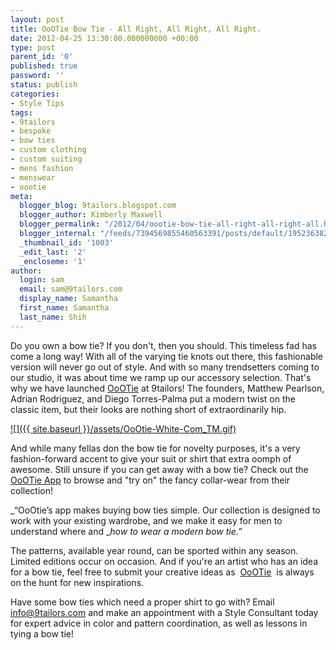 ```yaml
---
layout: post
title: OoOTie Bow Tie - All Right, All Right, All Right.
date: 2012-04-25 13:30:00.000000000 +00:00
type: post
parent_id: '0'
published: true
password: ''
status: publish
categories:
- Style Tips
tags:
- 9tailors
- bespoke
- bow ties
- custom clothing
- custom suiting
- mens fashion
- menswear
- oootie
meta:
  blogger_blog: 9tailors.blogspot.com
  blogger_author: Kimberly Maxwell
  blogger_permalink: "/2012/04/oootie-bow-tie-all-right-all-right-all.html"
  blogger_internal: "/feeds/7394569855460563391/posts/default/1952363820966583312"
  _thumbnail_id: '1003'
  _edit_last: '2'
  _encloseme: '1'
author:
  login: sam
  email: sam@9tailors.com
  display_name: Samantha
  first_name: Samantha
  last_name: Shih
---
```

Do you own a bow tie? If you don't, then you should. This timeless fad has come a long way! With all of the varying tie knots out there, this fashionable version will never go out of style. And with so many trendsetters coming to our studio, it was about time we ramp up our accessory selection. That's why we have launched [OoOTie](http://www.oootie.com/) at 9tailors! The founders, Matthew Pearlson, Adrian Rodriguez, and Diego Torres-Palma put a modern twist on the classic item, but their looks are nothing short of extraordinarily hip.

[![]({{ site.baseurl }}/assets/OoOtie-White-Com_TM.gif)](http://3.bp.blogspot.com/-tLeBtZCm0go/T5byp6ix1WI/AAAAAAAAANY/QEJ9PpO2Iwg/s1600/OoOtie-White-Com_TM.gif)

And while many fellas don the bow tie for novelty purposes, it's a very fashion-forward accent to give your suit or shirt that extra oomph of awesome. Still unsure if you can get away with a bow tie? Check out the [OoOTie App](http://www.oootie.com/mobile-app) to browse and "try on" the fancy collar-wear from their collection!

_“OoOtie’s app makes buying bow ties simple. Our collection is designed to work with your existing wardrobe, and we make it easy for men to understand where and __how to wear a modern bow tie.”_ 

The patterns, available year round, can be sported within any season. Limited editions occur on occasion. And if you're an artist who has an idea for a bow tie, feel free to submit your creative ideas as  [OoOTie](http://www.oootie.com/)  is always on the hunt for new inspirations.

Have some bow ties which need a proper shirt to go with? Email [info@9tailors.com](mailto:info@9tailors.com) and make an appointment with a Style Consultant today for expert advice in color and pattern coordination, as well as lessons in tying a bow tie!